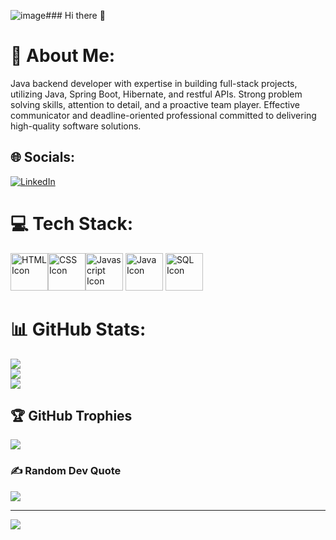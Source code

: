 ![image](https://github.com/Anklet9/Anklet9/assets/75060938/84efadfe-9cfa-40c2-857f-55bb5d649f50)### Hi there 👋

<!--
**Anklet9/Anklet9** is a ✨ _special_ ✨ repository because its `README.md` (this file) appears on your GitHub profile.

Here are some ideas to get you started:

- 🔭 I’m currently working on ...
- 🌱 I’m currently learning ...
- 👯 I’m looking to collaborate on ...
- 🤔 I’m looking for help with ...
- 💬 Ask me about ...
- 📫 How to reach me: ...
- 😄 Pronouns: ...
- ⚡ Fun fact: ...
-->
# 💫 About Me:
Java backend developer with expertise in building full-stack projects, utilizing Java, Spring Boot, Hibernate, and restful APIs. Strong problem solving skills, attention to detail, and a proactive team player. Effective communicator and deadline-oriented professional committed to delivering high-quality software solutions.


## 🌐 Socials:
[![LinkedIn](https://img.shields.io/badge/LinkedIn-%230077B5.svg?logo=linkedin&logoColor=white)](https://www.linkedin.com/in/aniket-sengar-5b2341194/) 

# 💻 Tech Stack:
<img src="https://cdn.discordapp.com/attachments/1128079625818480751/1152187099206909992/image.png" alt="HTML Icon" width="60"><img src="https://cdn.discordapp.com/attachments/1128079625818480751/1152189809687789639/image.png" alt="CSS Icon" width="60"><img src="https://cdn.discordapp.com/attachments/1128079625818480751/1152190887644909638/image.png" alt="Javascript Icon" width="60"> <img src="https://cdn.discordapp.com/attachments/1128079625818480751/1152188664978362379/image.png" alt="Java Icon" width="60"> <img src="https://cdn.discordapp.com/attachments/1128079625818480751/1152192268279750686/image.png" alt="SQL Icon" width="60"> 
# 📊 GitHub Stats:
![](https://github-readme-stats.vercel.app/api?username=Anklet9&theme=dark&hide_border=false&include_all_commits=false&count_private=false)<br/>
![](https://github-readme-streak-stats.herokuapp.com/?user=Anklet9&theme=dark&hide_border=false)<br/>
![](https://github-readme-stats.vercel.app/api/top-langs/?username=Anklet9&theme=dark&hide_border=false&include_all_commits=false&count_private=false&layout=compact)

## 🏆 GitHub Trophies
![](https://github-profile-trophy.vercel.app/?username=Anklet9&theme=radical&no-frame=false&no-bg=true&margin-w=4)

### ✍️ Random Dev Quote
![](https://quotes-github-readme.vercel.app/api?type=horizontal&theme=radical)

---
[![](https://visitcount.itsvg.in/api?id=Anklet9&icon=0&color=0)](https://visitcount.itsvg.in)

<!-- Proudly created with GPRM ( https://gprm.itsvg.in ) -->
